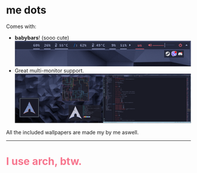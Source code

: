 # me dots


Comes with: 
- **babybars**! (sooo cute) \
![babybars](https://raw.githubusercontent.com/cordlesscoder/dots/main/babybar.png)
- Great multi-monitor support. \
![multimonitor workspaces, per monitor EVERYTHING](https://raw.githubusercontent.com/cordlesscoder/dots/main/Multimon.png)

All the included wallpapers are made my by me aswell.


---
<h1><span style="color:#f7768e">I use arch, btw.</span></h1>
